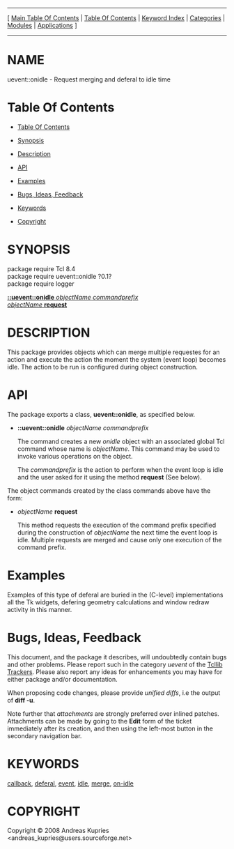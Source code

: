 
[//000000001]: # (uevent::onidle \- User events)
[//000000002]: # (Generated from file 'uevent\_onidle\.man' by tcllib/doctools with format 'markdown')
[//000000003]: # (Copyright &copy; 2008 Andreas Kupries <andreas\_kupries@users\.sourceforge\.net>)
[//000000004]: # (uevent::onidle\(n\) 0\.1 tcllib "User events")

<hr> [ <a href="../../../../toc.md">Main Table Of Contents</a> &#124; <a
href="../../../toc.md">Table Of Contents</a> &#124; <a
href="../../../../index.md">Keyword Index</a> &#124; <a
href="../../../../toc0.md">Categories</a> &#124; <a
href="../../../../toc1.md">Modules</a> &#124; <a
href="../../../../toc2.md">Applications</a> ] <hr>

# NAME

uevent::onidle \- Request merging and deferal to idle time

# <a name='toc'></a>Table Of Contents

  - [Table Of Contents](#toc)

  - [Synopsis](#synopsis)

  - [Description](#section1)

  - [API](#section2)

  - [Examples](#section3)

  - [Bugs, Ideas, Feedback](#section4)

  - [Keywords](#keywords)

  - [Copyright](#copyright)

# <a name='synopsis'></a>SYNOPSIS

package require Tcl 8\.4  
package require uevent::onidle ?0\.1?  
package require logger  

[__::uevent::onidle__ *objectName* *commandprefix*](#1)  
[*objectName* __request__](#2)  

# <a name='description'></a>DESCRIPTION

This package provides objects which can merge multiple requestes for an action
and execute the action the moment the system \(event loop\) becomes idle\. The
action to be run is configured during object construction\.

# <a name='section2'></a>API

The package exports a class, __uevent::onidle__, as specified below\.

  - <a name='1'></a>__::uevent::onidle__ *objectName* *commandprefix*

    The command creates a new *onidle* object with an associated global Tcl
    command whose name is *objectName*\. This command may be used to invoke
    various operations on the object\.

    The *commandprefix* is the action to perform when the event loop is idle
    and the user asked for it using the method __request__ \(See below\)\.

The object commands created by the class commands above have the form:

  - <a name='2'></a>*objectName* __request__

    This method requests the execution of the command prefix specified during
    the construction of *objectName* the next time the event loop is idle\.
    Multiple requests are merged and cause only one execution of the command
    prefix\.

# <a name='section3'></a>Examples

Examples of this type of deferal are buried in the \(C\-level\) implementations all
the Tk widgets, defering geometry calculations and window redraw activity in
this manner\.

# <a name='section4'></a>Bugs, Ideas, Feedback

This document, and the package it describes, will undoubtedly contain bugs and
other problems\. Please report such in the category *uevent* of the [Tcllib
Trackers](http://core\.tcl\.tk/tcllib/reportlist)\. Please also report any ideas
for enhancements you may have for either package and/or documentation\.

When proposing code changes, please provide *unified diffs*, i\.e the output of
__diff \-u__\.

Note further that *attachments* are strongly preferred over inlined patches\.
Attachments can be made by going to the __Edit__ form of the ticket
immediately after its creation, and then using the left\-most button in the
secondary navigation bar\.

# <a name='keywords'></a>KEYWORDS

[callback](\.\./\.\./\.\./\.\./index\.md\#callback),
[deferal](\.\./\.\./\.\./\.\./index\.md\#deferal),
[event](\.\./\.\./\.\./\.\./index\.md\#event), [idle](\.\./\.\./\.\./\.\./index\.md\#idle),
[merge](\.\./\.\./\.\./\.\./index\.md\#merge),
[on\-idle](\.\./\.\./\.\./\.\./index\.md\#on\_idle)

# <a name='copyright'></a>COPYRIGHT

Copyright &copy; 2008 Andreas Kupries <andreas\_kupries@users\.sourceforge\.net>
